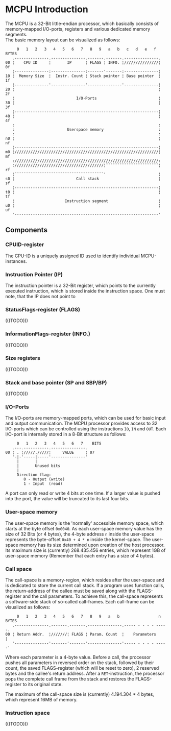 # MCPU Introduction

The MCPU is a 32-Bit little-endian processor, which basically consists of memory-mapped I/O-ports, registers and various dedicated memory segments.<br/>
The basic memory layout can be visualized as follows:
```
     0   1   2   3   4   5   6   7   8   9   a   b   c   d   e   f    BYTES
   .---------------.---------------.-------.-------.---------------.
00 ¦    CPU ID     ¦       IP      ¦ FLAGS ¦ INFO. ¦///////////////¦ 0f
   ¦---------------:---------------:-------'-------:---------------¦
10 ¦  Memory Size  ¦  Instr. Count ¦ Stack pointer ¦ Base pointer  ¦ 1f
   ¦---------------'---------------'---------------'---------------¦
20 ¦                                                               ¦ 2f
   ¦                           I/O-Ports                           ¦
30 ¦                                                               ¦ 3f
   ¦---------------------------------------------------------------¦
40 ¦                                                               ¦ 4f
   :                                                               :
   :                       Userspace memory                        :
   :                                                               :
n0 ¦                                                               ¦ nf
   ¦---------------------------------------------------------------¦
m0 ¦///////////////////////////////////////////////////////////////¦ mf
   :///////////////////////////////////////////////////////////////:
   :///////////////////////////////////////¦¯¯¯¯¯¯¯¯¯¯¯¯¯¯¯¯¯¯¯¯¯¯¯¦ rf
   ¦¯¯¯¯¯¯¯¯¯¯¯¯¯¯¯¯¯¯¯¯¯¯¯¯¯¯¯¯¯¯¯¯¯¯¯¯¯¯¯'                       ¦
s0 ¦                           Call stack                          ¦ sf
   ¦---------------------------------------------------------------¦
t0 ¦                                                               ¦ tf
   ¦                      Instruction segment                      ¦
u0 ¦                                                               ¦ uf
   '---------------------------------------------------------------'
```
## Components
### CPUID-register

The CPU-ID is a uniquely assigned ID used to identify individual MCPU-instances.

### Instruction Pointer (IP)

The instruction pointer is a 32-Bit register, which points to the currently executed instruction, which is stored inside the instruction space. One must note, that the IP does not point to 

### StatusFlags-register (FLAGS)

(((TODO)))

### InformationFlags-register (INFO.)

(((TODO)))

### Size registers

(((TODO)))

### Stack and base pointer (SP and SBP/BP)

(((TODO)))

### I/O-Ports

The I/O-ports are memory-mapped ports, which can be used for basic input and output communication. The MCPU processor provides access to 32 I/O-ports which can be controlled using the instructions `IO`, `IN` and `OUT`. Each I/O-port is internally stored in a 8-Bit structure as follows:
```
     0   1   2   3   4   5   6   7    BITS
   .---.-----------.---------------.
00 ¦ . ¦/////./////¦     VALUE     ¦ 07
   '-|-'-----|-----'---------------'
     |       |
     |       Unused bits
     |
     Direction flag:
     	0 - Output (write)
     	1 - Input  (read)
```
A port can only read or write 4 bits at one time. If a larger value is pushed into the port, the value will be truncated to its last four bits.

### User-space memory

The user-space memory is the 'normally' accessible memory space, which starts at the byte offset `0x0040`.
As each user-space memory value has the size of 32 Bits (or 4 bytes), the 4-byte address `n` inside the user-space represents the byte-offset `0x40 + 4 * n` inside the kernel-space. The user-space memory has its size determined upon creation of the host processor. Its maximum size is (currently) 268.435.456 entries, which represent 1GB of user-space memory (Remember that each entry has a size of 4 bytes).

### Call space

The call-space is a memory-region, which resides after the user-space and is dedicated to store the current call stack.
If a program uses function calls, the return-address of the callee must be saved along with the FLAGS-register and the call parameters. To achieve this, the call-space represents a software-side stack of so-called call-frames.
Each call-frame can be visualized as follows:
```
     0   1   2   3   4   5   6   7   8   9   a   b                 n   BYTES
   .---------------.-------.-------.---------------.----- - - - - -----.
00 ¦ Return Addr.  ¦///////¦ FLAGS ¦ Param. Count  ¦    Parameters     ¦
   '---------------'-------'-------'---------------'----- - - - - -----'
```
Where each parameter is a 4-byte value.
Before a call, the processor pushes all parameters in reversed order on the stack, followed by their count, the saved FLAGS-register (which will be reset to zero), 2 reserved bytes and the callee's return address.
After a `RET`-instruction, the processor pops the complete call frame from the stack and restores the FLAGS-register to its original state.

The maximum of the call-space size is (currently) 4.194.304 * 4 bytes, which represent 16MB of memory.

### Instruction space

(((TODO)))





















